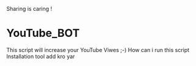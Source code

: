 
Sharing is caring !

YouTube_BOT
===========

This script will increase  your YouTube Viwes ;-)
How can i run this script 
Installation tool add kro yar



